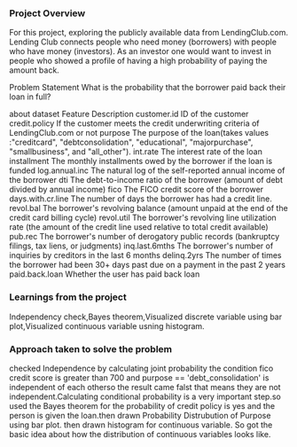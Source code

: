 ### Project Overview

 For this project, exploring the publicly available data from LendingClub.com. Lending Club connects people who need money (borrowers) with people who have money (investors). As an investor one would want to invest in people who showed a profile of having a high probability of paying the amount back.

Problem Statement
What is the probability that the borrower paid back their loan in full?

about dataset
Feature	Description
customer.id	ID of the customer
credit.policy	If the customer meets the credit underwriting criteria of LendingClub.com or not
purpose	The purpose of the loan(takes values :"creditcard", "debtconsolidation", "educational", "majorpurchase", "smallbusiness", and "all_other").
int.rate	The interest rate of the loan
installment	The monthly installments owed by the borrower if the loan is funded
log.annual.inc	The natural log of the self-reported annual income of the borrower
dti	The debt-to-income ratio of the borrower (amount of debt divided by annual income)
fico	The FICO credit score of the borrower
days.with.cr.line	The number of days the borrower has had a credit line.
revol.bal	The borrower's revolving balance (amount unpaid at the end of the credit card billing cycle)
revol.util	The borrower's revolving line utilization rate (the amount of the credit line used relative to total credit available)
pub.rec	The borrower's number of derogatory public records (bankruptcy filings, tax liens, or judgments)
inq.last.6mths	The borrower's number of inquiries by creditors in the last 6 months
delinq.2yrs	The number of times the borrower had been 30+ days past due on a payment in the past 2 years
paid.back.loan	Whether the user has paid back loan



### Learnings from the project

 Independency check,Bayes theorem,Visualized discrete variable using bar plot,Visualized continuous variable usning histogram.



### Approach taken to solve the problem

 checked Independence by calculating joint probability the condition fico credit score is greater than 700 and purpose == 'debt_consolidation' is independent of each otherso the result came falst that means they are not independent.Calculating conditional probability is a very important step.so used the Bayes theorem for the probability of credit policy is yes and the person is given the loan.then drawn Probability Distrubution of Purpose using bar plot. then drawn histogram for continuous variable. So got the basic idea about how the distribution of continuous variables looks like.



